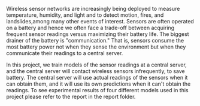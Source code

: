 Wireless sensor networks are increasingly being deployed to measure temperature, humidity, and light and to detect motion, fires, and landslides,among many other events of interest. Sensors are often operated on a battery and hence we often face a trade-off between acquiring frequent sensor readings versus maximizing their battery life. The biggest drainer of the battery is "communication." That is, sensors consume the most battery power not when they sense the environment but when they communicate their readings to a central server.

In this project, we train models of the sensor readings at a central server, and the central server will contact wireless sensors infrequently, to save battery. The central server will use actual readings of the sensors when it can obtain them, and it will use its own predictions when it can't obtain the readings.
To see experimental results of four different models used in this project please refer to the report in the report folder.
